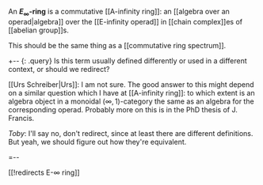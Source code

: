 An __$E_\infty$-ring__ is a commutative [[A-infinity ring]]: an [[algebra over an operad|algebra]] over the [[E-infinity operad]] in [[chain complex]]es of [[abelian group]]s.

This should be the same thing as a [[commutative ring spectrum]].

+-- {: .query}
Is this term usually defined differently or used in a different context, or should we redirect?

[[Urs Schreiber|Urs]]: I am not sure. The good answer to this might depend on a similar question which I have at [[A-infinity ring]]: to which extent is an algebra object in a monoidal $(\infty,1)$-category the same as an algebra for the corresponding operad. Probably more on this is in the PhD thesis of J. Francis.

_Toby_:  I\'ll say no, don\'t redirect, since at least there are different definitions.  But yeah, we should figure out how they\'re equivalent.

=--

[[!redirects E-∞ ring]]